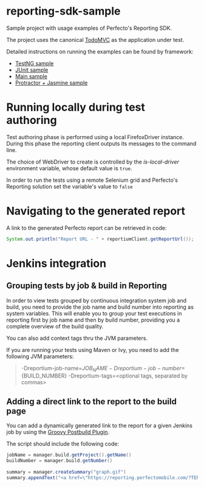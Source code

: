 # reporting-sdk-sample
Sample project with usage examples of Perfecto's Reporting SDK.

The project uses the canonical [TodoMVC](http://todomvc.com/) as the application under test. 

Detailed instructions on running the examples can be found by framework:

- [TestNG sample](https://github.com/PerfectoCode/Samples/tree/master/Reporting/Java/testng-sample)
- [JUnit sample](https://github.com/PerfectoCode/Samples/tree/master/Reporting/Java/junit-sample)
- [Main sample](https://github.com/PerfectoCode/Samples/tree/master/Reporting/Java/main-sample)
- [Protractor + Jasmine sample](https://github.com/PerfectoCode/Samples/tree/master/Reporting/JavaScript/protractor-sample)

# Running locally during test authoring
Test authoring phase is performed using a local FirefoxDriver instance. During this phase the reporting client outputs its messages to the command line.

The choice of WebDriver to create is controlled by the _is-local-driver_ environment variable, whose default value is <code>true</code>.

In order to run the tests using a remote Selenium grid and Perfecto's Reporting solution set the variable's value to <code>false</code>

# Navigating to the generated report
A link to the generated Perfecto report can be retrieved in code:
```java
System.out.println("Report URL - " + reportiumClient.getReportUrl());
```

# Jenkins integration

## Grouping tests by job & build in Reporting
In order to view tests grouped by continuous integration system job and build, you need to provide the job name and build number into reporting as system variables.
This will enable you to group your test executions in reporting first by job name and then by build number, providing you a complete overview of the build quality.

You can also add context tags thru the JVM parameters.

If you are running your tests using Maven or Ivy, you need to add the following JVM parameters:

> -Dreportium-job-name=${JOB_NAME} -Dreportium-job-number=${BUILD_NUMBER} -Dreportium-tags=<optional tags, separated by commas>


## Adding a direct link to the report to the build page
You can add a dynamically generated link to the report for a given Jenkins job by using the [Groovy Postbuild Plugin](https://wiki.jenkins-ci.org/display/JENKINS/Groovy+Postbuild+Plugin).
 
The script should include the following code:

```groovy
jobName = manager.build.getProject().getName()
buildNumber = manager.build.getNumber()
 
summary = manager.createSummary("graph.gif")
summary.appendText("<a href=\"https://reporting.perfectomobile.com/?TENANTID=<<my tenant name>>&jobName[0]=${jobName}&jobNumber[0]=${buildNumber}\">Perfecto Test Report</a>", false)
```


